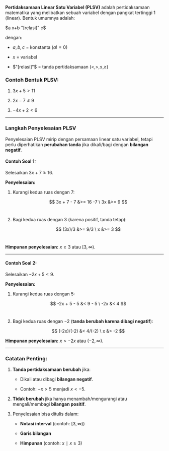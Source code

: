 **Pertidaksamaan Linear Satu Variabel (PLSV)** adalah pertidaksamaan matematika yang melibatkan sebuah variabel dengan pangkat tertinggi 1 (linear). Bentuk umumnya adalah:

$a x+b "[relasi]" c$

dengan:

- $a,b,c$ = konstanta ($a != 0$)
    
- $x$ = variabel
    
- $"[relasi]"$ = tanda pertidaksamaan ($<, >, ≤, ≥$)
    

### Contoh Bentuk PLSV:

1. $3x+5>11$
    
2. $2x−7≤9$
    
3. $−4x+2<6$
    

---

### **Langkah Penyelesaian PLSV**

Penyelesaian PLSV mirip dengan persamaan linear satu variabel, tetapi perlu diperhatikan **perubahan tanda** jika dikali/bagi dengan **bilangan negatif**.

#### **Contoh Soal 1**:

Selesaikan $3x+7≥16$.

**Penyelesaian:**

1. Kurangi kedua ruas dengan 7:
    
    $$
	3x + 7 - 7 &>= 16 -7 \
	3x &>= 9
	$$
	<br>
2. Bagi kedua ruas dengan 3 (karena positif, tanda tetap):
    
	$$
	(3x)/3 &>= 9/3 \
	x &>= 3
	$$
	<br>
	
**Himpunan penyelesaian:** $x≥3$ atau $[3,∞)$.

---

#### **Contoh Soal 2**:

Selesaikan $−2x+5<9$.

**Penyelesaian:**

1. Kurangi kedua ruas dengan 5:

	$$
	-2x + 5 - 5 &< 9 - 5 \
	-2x &< 4
	$$
	<br>
    
2. Bagi kedua ruas dengan −2 (**tanda berubah karena dibagi negatif**):
    
    $$
    (-2x)/(-2) &< 4/(-2) \
    x &> -2
    $$

**Himpunan penyelesaian:** $x>−2x$ atau $(−2,∞)$.

---

### **Catatan Penting:**

1. **Tanda pertidaksamaan berubah** jika:
    
    - Dikali atau dibagi **bilangan negatif**.
        
    - Contoh: $−x>5$ menjadi $x<−5$.
        
2. **Tidak berubah** jika hanya menambah/mengurangi atau mengali/membagi **bilangan positif**.
    
3. Penyelesaian bisa ditulis dalam:
    
    - **Notasi interval** (contoh: $[3,∞)$)
        
    - **Garis bilangan**
        
    - **Himpunan** (contoh: ${x∣x≥3}$)
